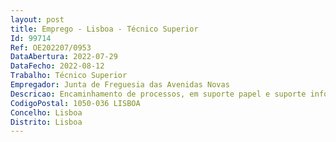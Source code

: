```yaml
--- 
layout: post
title: Emprego - Lisboa - Técnico Superior
Id: 99714
Ref: OE202207/0953
DataAbertura: 2022-07-29
DataFecho: 2022-08-12
Trabalho: Técnico Superior
Empregador: Junta de Freguesia das Avenidas Novas
Descricao: Encaminhamento de processos, em suporte papel e suporte informático, para autorização por parte do Presidente de Junta  Encaminhamento de faturas para a Tesoureiro, e posteriormente para o Presidente, de forma à obtenção de autorização de pagamento  Elaboração de ofícios de resposta a assuntos diversos  Elaboração de convocatórias, nos termos da lei, para as Reuniões de Executivo  Elaboração da Ordem de Trabalhos de acordo com as propostas enviadas pelas serviços  Envio da Ordem de Trabalho e respetiva documentação de suporte, aos Vogais do Executivo, cumprindo os prazos previstos na lei  Elaboração de editais de deliberações das propostas discutidas em Reunião de Executivo  Encaminhamento para os serviços, após aprovação em Reunião de Executivo, das respetivas propostas   Convocatória das reuniões da Assembleia de Freguesia, nos termos da lei e do Regimento da Assembleia de Freguesia da Freguesia de Avenidas Novas  Elaboração da Ordem de Trabalho de acordo com as propostas aprovadas em Reunião de Executivo e que necessitam da aprovação da Assembleia de Freguesia  Envio da Ordem de Trabalho e respetiva documentação de suporte aos Vogais, de acordo com o Regimento da Assembleia de Freguesia  Encaminhamento das diversas propostas aprovadas, aos  serviços, de forma a darem seguimento ao processo  Convocatória das comissões aprovadas em Assembleia de Freguesia  Apoio administrativo nas sessões da Assembleia de Freguesia, à Mesa da Assembleia de Freguesia, aos Vogais da Assembleia de Freguesia e aos membros do Executivo.
CodigoPostal: 1050-036 LISBOA
Concelho: Lisboa
Distrito: Lisboa
--- 
```

